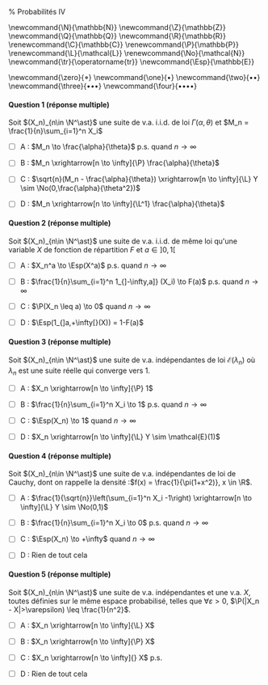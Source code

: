 % Probabilités IV

<!-- LaTeX Macros -->
\newcommand{\N}{\mathbb{N}}
\newcommand{\Z}{\mathbb{Z}}
\newcommand{\Q}{\mathbb{Q}}
\newcommand{\R}{\mathbb{R}}
\renewcommand{\C}{\mathbb{C}}
\renewcommand{\P}{\mathbb{P}}
\renewcommand{\L}{\mathcal{L}}
\renewcommand{\No}{\mathcal{N}}
\newcommand{\tr}{\operatorname{tr}}
\newcommand{\Esp}{\mathbb{E}}

\newcommand{\zero}{$\mathord{\boldsymbol{\circ}}$}
\newcommand{\one}{$\mathord{\bullet}$}
\newcommand{\two}{$\mathord{\bullet}\mathord{\bullet}$}
\newcommand{\three}{$\mathord{\bullet}\mathord{\bullet}\mathord{\bullet}$}
\newcommand{\four}{$\mathord{\bullet}\mathord{\bullet}\mathord{\bullet}\mathord{\bullet}$}

#### Question 1 (réponse multiple)
Soit $(X_n)_{n\in \N^\ast}$ une suite de v.a. i.i.d. de loi $\Gamma(\alpha,\theta)$ et $M_n = \frac{1}{n}\sum_{i=1}^n X_i$

  - [ ] A : $M_n \to \frac{\alpha}{\theta}$ p.s. quand $n \to \infty$

  - [ ] B : $M_n \xrightarrow[n \to \infty]{\P} \frac{\alpha}{\theta}$ 

  - [ ] C : $\sqrt{n}(M_n - \frac{\alpha}{\theta}) \xrightarrow[n \to \infty]{\L} Y \sim \No(0,\frac{\alpha}{\theta^2})$

  - [ ] D : $M_n \xrightarrow[n \to \infty]{\L^1} \frac{\alpha}{\theta}$


#### Question 2 (réponse multiple)
Soit $(X_n)_{n\in \N^\ast}$ une suite de v.a. i.i.d. de même loi qu'une variable $X$ de fonction de répartition $F$ et $a \in ]0,1[$

  - [ ]  A : $X_n^a \to \Esp(X^a)$ p.s. quand $n \to \infty$

  - [ ]  B : $\frac{1}{n}\sum_{i=1}^n 1_{]-\infty,a]} (X_i) \to F(a)$ p.s. quand $n \to \infty$

  - [ ]  C : $\P(X_n \leq a) \to 0$  quand $n \to \infty$

  - [ ]  D : $\Esp(1_{]a,+\infty[}(X)) = 1-F(a)$

#### Question 3 (réponse multiple)
Soit $(X_n)_{n\in \N^\ast}$ une suite de v.a. indépendantes de loi $\mathcal{E}(\lambda_n)$ où $\lambda_n$ est une suite réelle qui converge vers 1.

  - [ ]  A : $X_n \xrightarrow[n \to \infty]{\P} 1$ 

  - [ ]  B : $\frac{1}{n}\sum_{i=1}^n X_i \to 1$ p.s. quand $n \to \infty$

  - [ ]  C : $\Esp(X_n) \to 1$ quand $n \to \infty$

  - [ ]  D : $X_n \xrightarrow[n \to \infty]{\L} Y \sim \mathcal{E}(1)$ 

#### Question 4 (réponse multiple)
Soit $(X_n)_{n\in \N^\ast}$ une suite de v.a. indépendantes de loi de Cauchy, dont on rappelle la densité :$f(x) = \frac{1}{\pi(1+x^2)}, x \in \R$.

  - [ ]  A : $\frac{1}{\sqrt{n}}\left(\sum_{i=1}^n X_i -1\right) \xrightarrow[n \to \infty]{\L} Y \sim \No(0,1)$ 

  - [ ]  B : $\frac{1}{n}\sum_{i=1}^n X_i \to 0$ p.s. quand $n \to \infty$

  - [ ]  C : $\Esp(X_n) \to +\infty$ quand $n \to \infty$

  - [ ]  D : Rien de tout cela

#### Question 5 (réponse multiple)

Soit $(X_n)_{n\in \N^\ast}$ une suite de v.a. indépendantes et une v.a. $X$, toutes définies sur le même espace probabilisé, telles que $\forall \varepsilon > 0$, $\P(|X_n - X|>\varepsilon) \leq \frac{1}{n^2}$.

  - [ ]  A : $X_n \xrightarrow[n \to \infty]{\L} X$  

  - [ ]  B : $X_n \xrightarrow[n \to \infty]{\P} X$ 

  - [ ]  C : $X_n \xrightarrow[n \to \infty]{} X$ p.s. 

  - [ ]  D : Rien de tout cela
